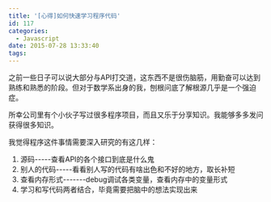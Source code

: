 ```yaml
---
title: '[心得]如何快速学习程序代码'
id: 117
categories:
  - Javascript
date: 2015-07-28 13:33:40
tags:
---
```


之前一些日子可以说大部分与API打交道，这东西不是很伤脑筋，用勤奋可以达到熟练和熟悉的阶段。但对于数学系出身的我，刨根问底了解根源几乎是一个强迫症。

所幸公司里有个小伙子写过很多程序项目，而且又乐于分享知识。我能够多多发问获得很多知识。

我觉得程序这件事情需要深入研究的有这几样：

1.  源码-----查看API的各个接口到底是什么鬼
2.  别人的代码-----看看别人写的代码有啥出色和不好的地方，取长补短
3.  查看内存形式-------debug调试各类变量，查看内存中的变量形式
4.  学习和写代码两者结合，毕竟需要把脑中的想法实现出来
